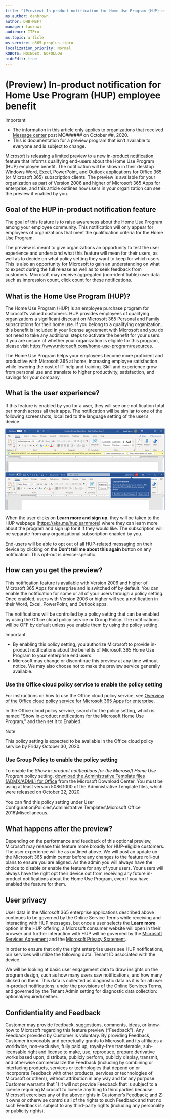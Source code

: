 ```yaml
---
title: "(Preview) In-product notification for Home Use Program (HUP) employee benefit"
ms.author: danbrown
author: DHB-MSFT
manager: laurawi
audience: ITPro
ms.topic: article
ms.service: o365-proplus-itpro
localization_priority: Normal
ROBOTS: NOINDEX, NOFOLLOW
hideEdit: true
---
```


# (Preview) In-product notification for Home Use Program (HUP) employee benefit

> [!IMPORTANT]
> - The information in this article only applies to organizations that received [Message center](https://go.microsoft.com/fwlink/p/?linkid=2070717) post MC###### on October ##, 2020.
> - This is documentation for a preview program that isn’t available to everyone and is subject to change.

Microsoft is releasing a limited preview to a new in-product notification feature that informs qualifying end-users about the Home Use Program (HUP) employee benefit. The notification will be shown in their desktop Windows Word, Excel, PowerPoint, and Outlook applications for Office 365 (or Microsoft 365) subscription clients. The preview is available for your organization as part of Version 2006 and higher of Microsoft 365 Apps for enterprise, and this article outlines how users in your organization can see the preview if enabled by you.

## Goal of the HUP in-product notification feature

The goal of this feature is to raise awareness about the Home Use Program among your employee community. This notification will only appear for employees of organizations that meet the qualification criteria for the Home Use Program.

The preview is meant to give organizations an opportunity to test the user experience and understand what this feature will mean for their users, as well as to decide on what policy setting they want to keep for which users. This is also an opportunity for Microsoft to gain an understanding on what to expect during the full release as well as to seek feedback from customers. Microsoft may receive aggregated (non-identifiable) user data such as impression count, click count for these notifications.

## What is the Home Use Program (HUP)?

The Home Use Program (HUP) is an employee purchase program for Microsoft’s valued customers. HUP provides employees of qualifying organizations a significant discount on Microsoft 365 Personal and Family subscriptions for their home use. If you belong to a qualifying organization, this benefit is included in your license agreement with Microsoft and you do not need to take any additional steps to activate the benefit for your users. If you are unsure of whether your organization is eligible for this program, please visit https://www.microsoft.com/home-use-program/resources.

The Home Use Program helps your employees become more proficient and productive with Microsoft 365 at home, increasing employee satisfaction while lowering the cost of IT help and training. Skill and experience grow from personal use and translate to higher productivity, satisfaction, and savings for your company.

## What is the user experience?

If this feature is enabled by you for a user, they will see one notification total per month across all their apps. The notification will be similar to one of the following screenshots, localized to the language setting of the user’s device.

![Screenshot showing a document in Word, with a message about the Home Use Program showing underneath the ribbon.](../images/home-use-program-1.png)
![Screenshot showing a document in Word, with a message about the Home User Program showing underneath the user's name on the title bar.](../images/home-use-program-2.png)

When the user clicks on **Learn more and sign up**, they will be taken to the HUP webpage (https://aka.ms/huplearnmore) where they can learn more about the program and sign up for it if they would like. The subscription will be separate from any organizational subscription enabled by you.

End-users will be able to opt out of all HUP-related messaging on their device by clicking on the **Don’t tell me about this again** button on any notification. This opt-out is device-specific.

## How can you get the preview?

This notification feature is available with Version 2006 and higher of Microsoft 365 Apps for enterprise and is switched off by default. You can enable the notification for some or all of your users through a policy setting. Once enabled, users with Version 2006 or higher will see a notification in their Word, Excel, PowerPoint, and Outlook apps.

The notifications will be controlled by a policy setting that can be enabled by using the Office cloud policy service or Group Policy. The notifications will be OFF by default unless you enable them by using the policy setting.

> [!IMPORTANT]
> - By enabling this policy setting, you authorize Microsoft to provide in-product notifications about the benefits of Microsoft 365 Home Use Program to your enterprise end users.
> - Microsoft may change or discontinue this preview at any time without notice. We may also choose not to make the preview service generally available.

### Use the Office cloud policy service to enable the policy setting

For instructions on how to use the Office cloud policy service, see [Overview of the Office cloud policy service for Microsoft 365 Apps for enterprise](../overview-office-cloud-policy-service.md).

In the Office cloud policy service, search for the policy setting, which is named "Show in-product notifications for the Microsoft Home Use Program," and then set it to Enabled.

> [!NOTE]
> This policy setting is expected to be available in the Office cloud policy service by Friday October 30, 2020.

### Use Group Policy to enable the policy setting

To enable the *Show in-product notifications for the Microsoft Home Use Program* policy setting, [download the Administrative Template files (ADMX/ADML) for Office](https://www.microsoft.com/download/details.aspx?id=49030) from the Microsoft Download Center. You must be using at least version 5086.1000 of the Administrative Template files, which were released on October 22, 2020.

You can find this policy setting under User Configuration\Policies\Administrative Templates\Microsoft Office 2016\Miscellaneous.

## What happens after the preview?

Depending on the performance and feedback of this optional preview, Microsoft may release this feature more broadly for HUP-eligible customers. The user experience will be as outlined above. We will post an update on the Microsoft 365 admin center before any changes to the feature roll-out plans to ensure you are aligned. As the admin you will always have the choice to disable or enable the feature for any of your users. Your users will always have the right opt their device out from receiving any future in-product notifications about the Home Use Program, even if you have enabled the feature for them.

## User privacy

User data in the Microsoft 365 enterprise applications described above continues to be governed by the Online Service Terms while receiving and interacting with HUP messages, but once a user selects the **Learn more** option in the HUP offering, a Microsoft consumer website will open in their browser and further interaction with HUP will be governed by the [Microsoft Services Agreement](https://www.microsoft.com/servicesagreement) and the [Microsoft Privacy Statement](https://privacy.microsoft.com/privacystatement).

In order to ensure that only the right enterprise users see HUP notifications, our services will utilize the following data: Tenant ID associated with the device.

We will be looking at basic user engagement data to draw insights on the program design, such as how many users saw notifications, and how many clicked on them. This data is collected as diagnostic data as it is for all user in-product notifications; under the provisions of the Online Services Terms, and governed by the Tenant Admin setting for diagnostic data collection: optional/required/neither.

## Confidentiality and Feedback

Customer may provide feedback, suggestions, comments, ideas, or know-how to Microsoft regarding this feature preview (“Feedback”).  Any Feedback provided by Customer is voluntary. By providing Feedback, Customer irrevocably and perpetually grants to Microsoft and its affiliates a worldwide, non-exclusive, fully paid up, royalty-free transferable, sub-licensable right and license to make, use, reproduce, prepare derivative works based upon, distribute, publicly perform, publicly display, transmit, and otherwise commercialize the Feedback (including by combining or interfacing products, services or technologies that depend on or incorporate Feedback with other products, services or technologies of Microsoft or others), without attribution in any way and for any purpose. Customer warrants that 1) it will not provide Feedback that is subject to a license requiring Microsoft to license anything to third parties because Microsoft exercises any of the above rights in Customer’s Feedback; and 2) it owns or otherwise controls all of the rights to such Feedback and that no such Feedback is subject to any third-party rights (including any personality or publicity rights).